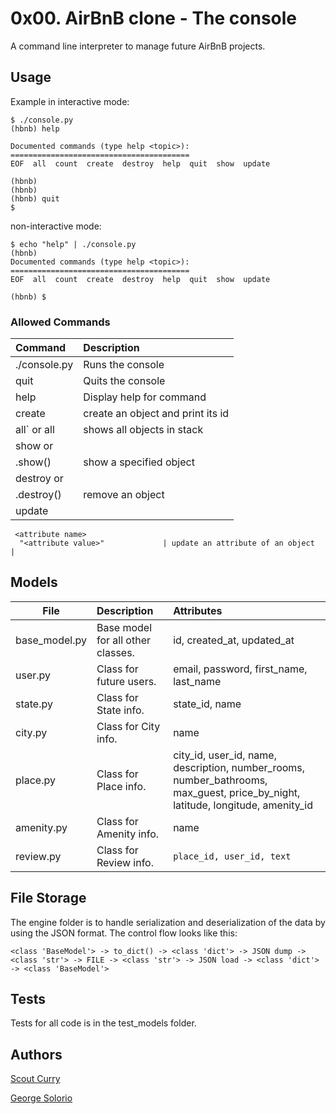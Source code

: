 # 0x00. AirBnB clone - The console

A command line interpreter to manage future AirBnB projects.

## Usage

Example in interactive mode:
```
$ ./console.py
(hbnb) help

Documented commands (type help <topic>):
========================================
EOF  all  count  create  destroy  help  quit  show  update

(hbnb) 
(hbnb) 
(hbnb) quit
$
```
non-interactive mode:
```
$ echo "help" | ./console.py
(hbnb)
Documented commands (type help <topic>):
========================================
EOF  all  count  create  destroy  help  quit  show  update

(hbnb) $

```

### Allowed Commands

|               Command               |               Description               |
|:----------------------------------- |:--------------------------------------- |
| ./console.py                        | Runs the console                        |
| quit                                | Quits the console                       |
| help <command>                      | Display help for command                |
| create <class>                      | create an object and print its id       |
| all` or all <class>                 | shows all objects in stack              |
| show <class> <id> or 
    <class>.show(<id>) | show a specified object              |
| destroy <class> <id> or
    <class>.destroy(<id>)             | remove an object                        |
| update <class> <id> 
     <attribute name>
      "<attribute value>"             | update an attribute of an object        |
      
## Models
| File          | Description                       | Attributes                            |
| ------------- |:--------------------------------- |:------------------------------------- |
| base_model.py | Base model for all other classes. | id, created_at, updated_at            |
| user.py       | Class for future users.           | email, password, first_name, last_name|
| state.py      | Class for State info.             | state_id, name                        |
| city.py       | Class for City info.              | name                                  |
| place.py      | Class for Place info.             | city_id, user_id, name, description, number_rooms, number_bathrooms, max_guest, price_by_night, latitude, longitude, amenity_id |
| amenity.py    | Class for Amenity info.           | name                                  |
| review.py     | Class for Review info.            | `place_id, user_id, text`             |

## File Storage

The engine folder is to handle serialization and deserialization of the data by using the JSON format. The control flow looks like this:

`<class 'BaseModel'> -> to_dict() -> <class 'dict'> -> JSON dump -> <class 'str'> -> FILE -> <class 'str'> -> JSON load -> <class 'dict'> -> <class 'BaseModel'>`

## Tests

Tests for all code is in the test_models folder.

## Authors

[Scout Curry](https://github.com/scurry222)

[George Solorio](https://github.com/GeorgeSolorio)
